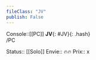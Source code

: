 ```yaml
---
fileClass: "JV"
publish: False
---
```

Console::[[PC]]
**JV**{: #JV}{: .hash}  
/PC


Status:: [[Solo]]
Envie:: 🔥🔥
Prix:: x